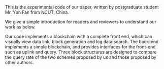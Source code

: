 This is the experimental code of our paper, written by postgraduate student Mr. Yun Fan from NCUT, China.


We give a simple introduction for readers and reviewers to understand our work as below.


Our code implements a blockchain with a complete front end, which can visually view data link, block generation and log data search. The back-end implements a simple blockchain, and provides interfaces for the front-end such as uplink and query. Three block structures are designed to compare the query rate of the two schemes proposed by us and those proposed by other authors.

